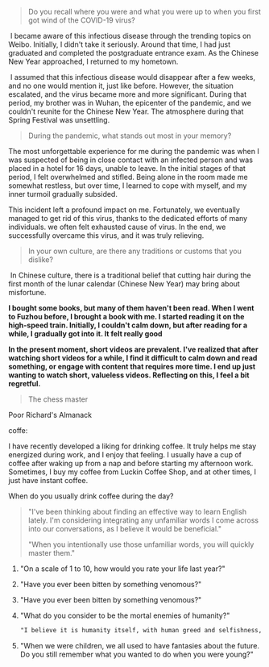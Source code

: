 > Do you recall where you were and what you were up to when you first got wind of the COVID-19 virus?




​	I became aware of this infectious disease through the trending topics on Weibo. Initially, I didn't take it seriously. Around that time, I had just graduated and completed the postgraduate entrance exam. As the Chinese New Year approached, I returned to my hometown.

​	I assumed that this infectious disease would disappear after a few weeks, and no one would mention it, just like before. However, the situation escalated, and the virus became more and more significant. During that period, my brother was in Wuhan, the epicenter of the pandemic, and we couldn't reunite for the Chinese New Year. The atmosphere during that Spring Festival was unsettling.



> During the pandemic, what stands out most in your memory?

The most unforgettable experience for me during the pandemic was when I was suspected of being in close contact with an infected person and was placed in  a hotel for 16 days, unable to leave. In the initial stages of that period, I felt overwhelmed and stifled. Being alone in the room made me somewhat restless, but over time, I learned to cope with myself, and my inner turmoil gradually subsided.

This incident left a profound impact on me. Fortunately, we eventually managed to get rid of this virus, thanks to the dedicated efforts of many individuals. we often felt exhausted cause of virus.  In the end, we successfully overcame this virus, and it was truly relieving.



> In your own culture, are there any traditions or customs that you dislike?

​	In Chinese culture, there is a traditional belief that cutting hair during the first month of the lunar calendar (Chinese New Year) may bring about misfortune.





**I bought some books, but many of them haven't been read. When I went to Fuzhou before, I brought a book with me. I started reading it on the high-speed train. Initially, I couldn't calm down, but after reading for a while, I gradually got into it. It felt really good**



**In the present moment, short videos are prevalent. I've realized that after watching short videos for a while, I find it difficult to calm down and read something, or engage with content that requires more time. I end up just wanting to watch short, valueless videos. Reflecting on this, I feel a bit regretful.**



> The chess master 



Poor Richard's Almanack



coffe:

I have recently developed a liking for drinking coffee. It truly helps me stay energized during work, and I enjoy that feeling. I usually have a cup of coffee after waking up from a nap and before starting my afternoon work. Sometimes, I buy my coffee from Luckin Coffee Shop, and at other times, I just have instant coffee.

When do you usually drink coffee during the day?





> "I've been thinking about finding an effective way to learn English lately. I'm considering integrating any unfamiliar words I come across into our conversations, as I believe it would be beneficial."
>
> "When you intentionally use those unfamiliar words, you will quickly master them."



1. "On a scale of 1 to 10, how would you rate your life last year?"

   

2. "Have you ever been bitten by something venomous?"

    

    

3. "Have you ever been bitten by something venomous?"

    

4. "What do you consider to be the mortal enemies of humanity?"

   ```tex
   "I believe it is humanity itself, with human greed and selfishness, that is destroying the environment essential for our own survival."
   ```

5. "When we were children, we all used to have fantasies about the future. Do you still remember what you wanted to do when you were young?"